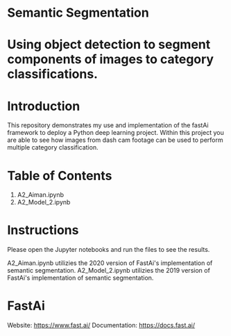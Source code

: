 # Semantic Segmentation
# Using object detection to segment components of images to category classifications.

# Introduction

This repository demonstrates my use and implementation of the fastAi framework to deploy a Python deep learning project. Within this project you are able to see how images from dash cam footage can be used to perform multiple category classification.

# Table of Contents

1. A2_Aiman.ipynb
2. A2_Model_2.ipynb

# Instructions

Please open the Jupyter notebooks and run the files to see the results.

A2_Aiman.ipynb utilizies the 2020 version of FastAi's implementation of semantic segmentation.
A2_Model_2.ipynb utilizies the 2019 version of FastAi's implementation of semantic segmentation.

# FastAi
Website:
https://www.fast.ai/
Documentation:
https://docs.fast.ai/
